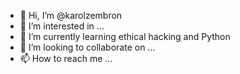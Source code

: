- 👋 Hi, I’m @karolzembron
- 👀 I’m interested in ...
- 🌱 I’m currently learning ethical hacking and Python
- 💞️ I’m looking to collaborate on ...
- 📫 How to reach me ...

